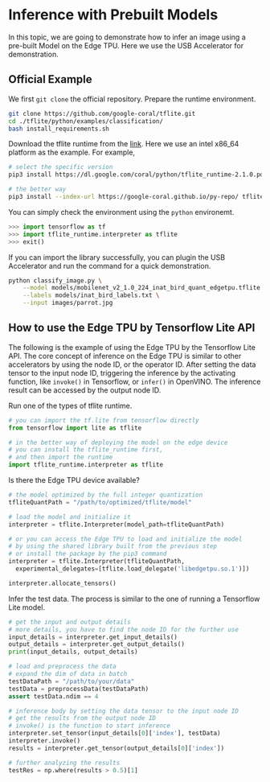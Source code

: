 # Inference with Prebuilt Models

In this topic, we are going to demonstrate how to infer an image using a pre-built Model on the Edge TPU. Here we use the USB Accelerator for demonstration.

## Official Example

We first `git clone` the official repository. Prepare the runtime environment.

```sh
git clone https://github.com/google-coral/tflite.git
cd ./tflite/python/examples/classification/
bash install_requirements.sh
```

Download the tflite runtime from the [link](https://www.tensorflow.org/lite/guide/python). Here we use an intel x86_64 platform as the example. For example, 

```sh
# select the specific version
pip3 install https://dl.google.com/coral/python/tflite_runtime-2.1.0.post1-cp36-cp36m-linux_x86_64.whl

# the better way
pip3 install --index-url https://google-coral.github.io/py-repo/ tflite_runtime
```

You can simply check the environment using the  `python` environemt.

```python
>>> import tensorflow as tf
>>> import tflite_runtime.interpreter as tflite
>>> exit()
```

If you can import the library successfully, you can plugin the USB Accelerator and run the command for a quick demonstration.

```sh
python classify_image.py \
    --model models/mobilenet_v2_1.0_224_inat_bird_quant_edgetpu.tflite \
    --labels models/inat_bird_labels.txt \
    --input images/parrot.jpg
```

## How to use the Edge TPU by Tensorflow Lite API

The following is the example of using the Edge TPU by the Tensorflow Lite API. The core concept of inference on the Edge TPU is similar to other accelerators by using the node ID, or the operator ID. After setting the data tensor to the input node ID, triggering the inference by the activating function, like `invoke()` in Tensorflow, or `infer()` in OpenVINO. The inference result can be accessed by the output node ID.

Run one of the types of tflite runtime.

```python
# you can import the tf.lite from tensorflow directly
from tensorflow import lite as tflite

# in the better way of deploying the model on the edge device
# you can install the tflite_runtime first, 
# and then import the runtime 
import tflite_runtime.interpreter as tflite
```

Is there the Edge TPU device available?

```python
# the model optimized by the full integer quantization
tfliteQuantPath = "/path/to/optimized/tflite/model"

# load the model and initialize it
interpreter = tflite.Interpreter(model_path=tfliteQuantPath)

# or you can access the Edge TPU to load and initialize the model
# by using the shared library built from the previous step
# or install the package by the pip3 command
interpreter = tflite.Interpreter(tfliteQuantPath,
  experimental_delegates=[tflite.load_delegate('libedgetpu.so.1')])

interpreter.allocate_tensors()
```

Infer the test data. The process is similar to the one of running a Tensorflow Lite model.

```python
# get the input and output details
# more details, you have to find the node ID for the further use
input_details = interpreter.get_input_details()
output_details = interpreter.get_output_details()
print(input_details, output_details)

# load and preprocess the data
# expand the dim of data in batch
testDataPath = "/path/to/your/data"
testData = preprocessData(testDataPath)
assert testData.ndim == 4

# inference body by setting the data tensor to the input node ID
# get the results from the output node ID
# invoke() is the function to start inference
interpreter.set_tensor(input_details[0]['index'], testData)
interpreter.invoke()
results = interpreter.get_tensor(output_details[0]['index'])

# further analyzing the results
testRes = np.where(results > 0.5)[1]
```